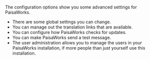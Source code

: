 The configuration options show you some advanced settings for PaisaWorks.

* There are some global settings you can change.
* You can manage out the translation links that are available.
* You can configure how PaisaWorks checks for updates.
* You can make PaisaWorks send a test message.
* The user administration allows you to manage the users in your PaisaWorks installation, if more people than just yourself use this installation.
